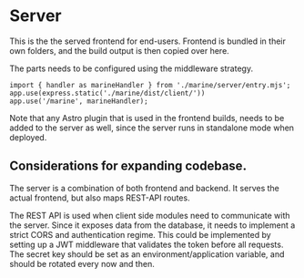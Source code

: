 # Server
This is the the served frontend for end-users.
Frontend is bundled in their own folders, and the build output is then copied over here. 

The parts needs to be configured using the middleware strategy.
```
import { handler as marineHandler } from './marine/server/entry.mjs';
app.use(express.static('./marine/dist/client/'))
app.use('/marine', marineHandler);
```

Note that any Astro plugin that is used in the frontend builds, needs to be added to the server as well, since the server runs in standalone mode when deployed.

## Considerations for expanding codebase.
The server is a combination of both frontend and backend. It serves the actual frontend, but also maps REST-API routes. 

The REST API is used when client side modules need to communicate with the server. Since it exposes data from the database, it needs to implement a strict CORS and authentication regime. 
This could be implemented by setting up a JWT middleware that validates the token before all requests. The secret key should be set as an environment/application variable, and should be rotated every now and then. 

